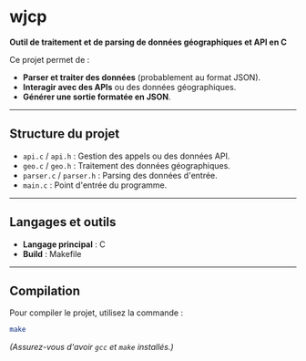 # wjcp

**Outil de traitement et de parsing de données géographiques et API en C**

Ce projet permet de :
- **Parser et traiter des données** (probablement au format JSON).
- **Interagir avec des APIs** ou des données géographiques.
- **Générer une sortie formatée en JSON**.

---
## Structure du projet
- `api.c` / `api.h` : Gestion des appels ou des données API.
- `geo.c` / `geo.h` : Traitement des données géographiques.
- `parser.c` / `parser.h` : Parsing des données d'entrée.
- `main.c` : Point d'entrée du programme.

---
## Langages et outils
- **Langage principal** : C
- **Build** : Makefile

---
## Compilation
Pour compiler le projet, utilisez la commande :
```bash
make
```
*(Assurez-vous d'avoir `gcc` et `make` installés.)*

